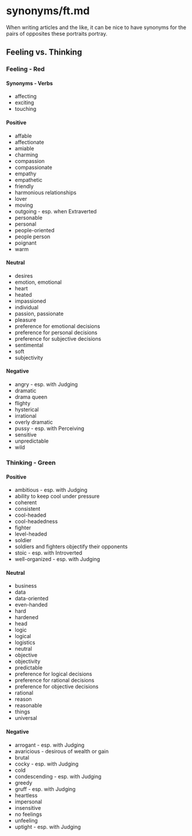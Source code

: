 
# synonyms/ft.md

When writing articles and the like, it can be nice to have synonyms for the pairs of opposites
these portraits portray.


## Feeling vs. Thinking

### Feeling - Red

#### Synonyms - Verbs
- affecting
- exciting
- touching

#### Positive
- affable
- affectionate
- amiable
- charming
- compassion
- compassionate
- empathy
- empathetic
- friendly
- harmonious relationships
- lover
- moving
- outgoing - esp. when Extraverted
- personable
- personal
- people-oriented
- people person
- poignant
- warm

#### Neutral
- desires
- emotion, emotional
- heart
- heated
- impassioned
- individual
- passion, passionate
- pleasure
- preference for emotional decisions
- preference for personal decisions
- preference for subjective decisions
- sentimental
- soft
- subjectivity

#### Negative
- angry - esp. with Judging
- dramatic
- drama queen
- flighty
- hysterical
- irrational
- overly dramatic
- pussy - esp. with Perceiving
- sensitive
- unpredictable
- wild


### Thinking - Green

#### Positive
- ambitious - esp. with Judging
- ability to keep cool under pressure
- coherent
- consistent
- cool-headed
- cool-headedness
- fighter
- level-headed
- soldier
- soldiers and fighters objectify their opponents
- stoic - esp. with Introverted
- well-organized - esp. with Judging

#### Neutral
- business
- data
- data-oriented
- even-handed
- hard
- hardened
- head
- logic
- logical
- logistics
- neutral
- objective
- objectivity
- predictable
- preference for logical decisions
- preference for rational decisions
- preference for objective decisions
- rational
- reason
- reasonable
- things
- universal

#### Negative
- arrogant - esp. with Judging
- avaricious - desirous of wealth or gain
- brutal
- cocky - esp. with Judging
- cold
- condescending - esp. with Judging
- greedy
- gruff - esp. with Judging
- heartless
- impersonal
- insensitive
- no feelings
- unfeeling
- uptight - esp. with Judging

